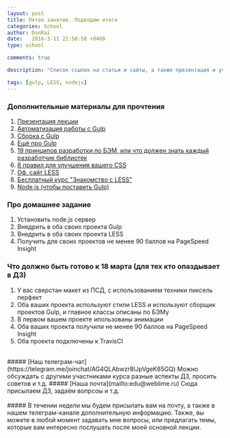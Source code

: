 ```yaml
---
layout: post
title: Пятое занятие. Подводим итоги
categories: School
author: DonRai
date:   2016-3-11 22:50:58 +0400
type: school

comments: true

description: "Список ссылок на статьи и сайты, а также презентация и учебные материалы"

tags: [gulp, LESS, nodejs]
---
```


### Дополнительные материалы для прочтения
1. [Презентация лекции](https://github.com/WFS-1/frontend-school/tree/master/lesson-5)
2. [Автоматизация работы с Gulp](https://webref.ru/dev/automate-with-gulp)
3. [Сборка с Gulp](https://webref.ru/dev/building-with-gulp)
4. [Ещё про Gulp](https://webref.ru/dev/bower-gulp-yeoman/gulp)
5. [19 принципов разработки по БЭМ, или что должен знать каждый разработчик библиотек](https://habrahabr.ru/company/yandex/blog/267875/)
6. [8 правил для улучшения вашего CSS](http://forwebdev.ru/css/8-rules-to-improve-css/)
7. [Оф. сайт LESS](http://lesscss.org/)
8. [Бесплатный курс "Знакомство с LESS"](https://htmlacademy.ru/courses/85/run/1)
9. [Node.js (чтобы поставить Gulp)](https://nodejs.org/en/)

### Про домашнее задание
1. Установить node.js сервер
2. Внедрить в оба своих проекта Gulp
3. Внедрить в оба своих проекта LESS
4. Получить для своих проектов не менее 90 баллов на PageSpeed Insight

### Что должно быть готово к 18 марта (для тех кто опаздывает в ДЗ)
1. У вас сверстан макет из ПСД, с использованием техники пиксель перфект
2. Оба ваших проекта используют стили LESS и используют сборщик проектов Gulp, и главное классы описаны по БЭМу
3. В первом вашем проекте ипользованы анимации
4. Оба ваших проекта получили не менее 90 баллов на PageSpeed Insight
5. Оба проекта подключены к TravisCI

<br />
##### [Наш телеграм-чат](https://telegram.me/joinchat/AG4QLAbwzr8IJpVgeK65GQ)
Можно обсуждать с другими участниками курса разные аспекты ДЗ, просить советов и т.д.
##### [Наша почта](mailto:edu@weblime.ru)
Сюда присылаем ДЗ, задаём вопрсоы и т.д.
<br /><br />
##### В течении недели мы будем присылать вам на почту, а также в нашем телеграм-канале дополнительную информацию. Также, вы можете в любой момент задавать мне вопросы, или предлагать темы, которые вам интересно послушать после моей основной лекции.
